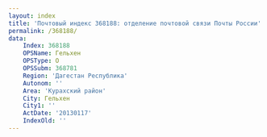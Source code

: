 ```yaml
---
layout: index
title: 'Почтовый индекс 368188: отделение почтовой связи Почты России'
permalink: /368188/
data:
    Index: 368188
    OPSName: Гельхен
    OPSType: О
    OPSSubm: 368781
    Region: 'Дагестан Республика'
    Autonom: ''
    Area: 'Курахский район'
    City: Гельхен
    City1: ''
    ActDate: '20130117'
    IndexOld: ''
---
```

